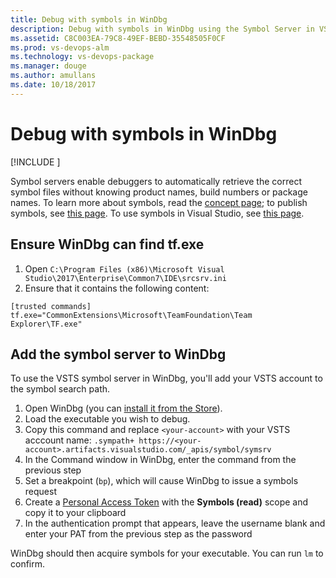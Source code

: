 ```yaml
---
title: Debug with symbols in WinDbg
description: Debug with symbols in WinDbg using the Symbol Server in VSTS Package Management
ms.assetid: C8C003EA-79C8-49EF-BEBD-35548505F0CF
ms.prod: vs-devops-alm
ms.technology: vs-devops-package
ms.manager: douge
ms.author: amullans
ms.date: 10/18/2017
---
```


# Debug with symbols in WinDbg

[!INCLUDE [](../_shared/availability-symbols.md)]

Symbol servers enable debuggers to automatically retrieve the correct symbol files without knowing product names, build numbers or package names. To learn more about symbols, read the [concept page](../concepts/symbols.md); to publish symbols, see [this page](/vsts/build-release/symbols/index). To use symbols in Visual Studio, see [this page](debug-with-symbols-visual-studio.md).

## Ensure WinDbg can find tf.exe

1. Open `C:\Program Files (x86)\Microsoft Visual Studio\2017\Enterprise\Common7\IDE\srcsrv.ini`
2. Ensure that it contains the following content:

```
[trusted commands]
tf.exe="CommonExtensions\Microsoft\TeamFoundation\Team Explorer\TF.exe"
```

## Add the symbol server to WinDbg

To use the VSTS symbol server in WinDbg, you'll add your VSTS account to the symbol search path.

1. Open WinDbg (you can [install it from the Store](https://www.microsoft.com/en-us/store/p/windbg-preview/9pgjgd53tn86)).
2. Load the executable you wish to debug.
3. Copy this command and replace `<your-account>` with your VSTS acccount name: `.sympath+ https://<your-account>.artifacts.visualstudio.com/_apis/symbol/symsrv`
4. In the Command window in WinDbg, enter the command from the previous step
5. Set a breakpoint (`bp`), which will cause WinDbg to issue a symbols request
6. Create a [Personal Access Token](../../accounts/use-personal-access-tokens-to-authenticate.md) with the **Symbols (read)** scope and copy it to your clipboard
7. In the authentication prompt that appears, leave the username blank and enter your PAT from the previous step as the password

WinDbg should then acquire symbols for your executable. You can run `lm` to confirm.